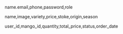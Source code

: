 <!-----Mango Server------>

<!--------User--------->
name.email,phone,password,role


<!--------------Mango----------->
name,image,variety,price,stoke,origin,season

<!-------------Ordered List------------->

user_id,mango_id,quantity,total_price,status,order_date


